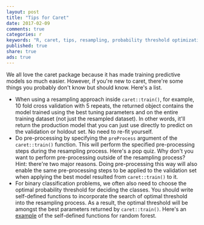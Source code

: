 ```yaml
---
layout: post
title: "Tips for Caret"
date: 2017-02-09 
comments: true
categories: r
keywords: "R, caret, tips, resampling, probability threshold optimization, preProcess, Optimizing probability thresholds for class imbalances"
published: true
share: true
ads: true
---
```


We all love the caret package because it has made training predictive models so much easier. However, if you're new to caret, there're some things you probably don't know but should know. Here's a list.

* When using a resampling approach inside `caret::train()`, for example, 10 fold cross validation with 5 repeats, the returned object contains the model trained using the best tuning parameters and on the entire training dataset (not just the resampled dataset). In other words, it'll return the production model that you can just use directly to predict on the validation or holdout set. No need to re-fit yourself.
* Do pre-processing by specifying the `preProcess` argument of the `caret::train()` function. This will perform the specified pre-processing steps during the resampling process. Here's a pop quiz. Why don't you want to perform pre-processing outside of the resampling process? Hint: there're two major reasons. Doing pre-processing this way will also enable the same pre-processing steps to be applied to the validation set when applying the best model resulted from `caret::train()` to it.
* For binary classification problems, we often also need to choose the optimal probability threshold for deciding the classes. You should write self-defined functions to incorporate the search of optimal threshold into the resampling process. As a result, the optimal threshold will be amongst the best parameters returned by `caret::train()`. Here's an [example](http://topepo.github.io/caret/using-your-own-model-in-train.html#Illustration5) of the self-defined functions for random forest. 
